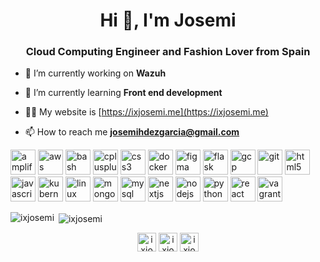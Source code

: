 <h1 align="center">Hi 👋, I'm Josemi</h1>
<h3 align="center">Cloud Computing Engineer and Fashion Lover from Spain</h3>

- 🔭 I’m currently working on **Wazuh**

- 🌱 I’m currently learning **Front end development**

- 👨‍💻 My website is [https://ixjosemi.me](https://ixjosemi.me)

- 📫 How to reach me **josemihdezgarcia@gmail.com**

<p align="left"><img src="https://docs.amplify.aws/assets/logo-dark.svg" alt="amplify" width="40" height="40"/> <img src="https://devicons.github.io/devicon/devicon.git/icons/amazonwebservices/amazonwebservices-original-wordmark.svg" alt="aws" width="40" height="40"/> <img src="https://www.vectorlogo.zone/logos/gnu_bash/gnu_bash-icon.svg" alt="bash" width="40" height="40"/> <img src="https://devicons.github.io/devicon/devicon.git/icons/cplusplus/cplusplus-original.svg" alt="cplusplus" width="40" height="40"/> <img src="https://devicons.github.io/devicon/devicon.git/icons/css3/css3-original-wordmark.svg" alt="css3" width="40" height="40"/> <img src="https://devicons.github.io/devicon/devicon.git/icons/docker/docker-original-wordmark.svg" alt="docker" width="40" height="40"/> <img src="https://www.vectorlogo.zone/logos/figma/figma-icon.svg" alt="figma" width="40" height="40"/> <img src="https://www.vectorlogo.zone/logos/pocoo_flask/pocoo_flask-icon.svg" alt="flask" width="40" height="40"/> <img src="https://www.vectorlogo.zone/logos/google_cloud/google_cloud-icon.svg" alt="gcp" width="40" height="40"/> <img src="https://www.vectorlogo.zone/logos/git-scm/git-scm-icon.svg" alt="git" width="40" height="40"/> <img src="https://devicons.github.io/devicon/devicon.git/icons/html5/html5-original-wordmark.svg" alt="html5" width="40" height="40"/> <img src="https://devicons.github.io/devicon/devicon.git/icons/javascript/javascript-original.svg" alt="javascript" width="40" height="40"/> <img src="https://www.vectorlogo.zone/logos/kubernetes/kubernetes-icon.svg" alt="kubernetes" width="40" height="40"/> <img src="https://devicons.github.io/devicon/devicon.git/icons/linux/linux-original.svg" alt="linux" width="40" height="40"/> <img src="https://devicons.github.io/devicon/devicon.git/icons/mongodb/mongodb-original-wordmark.svg" alt="mongodb" width="40" height="40"/> <img src="https://devicons.github.io/devicon/devicon.git/icons/mysql/mysql-original-wordmark.svg" alt="mysql" width="40" height="40"/> <img src="https://cdn.worldvectorlogo.com/logos/nextjs-3.svg" alt="nextjs" width="40" height="40"/> <img src="https://devicons.github.io/devicon/devicon.git/icons/nodejs/nodejs-original-wordmark.svg" alt="nodejs" width="40" height="40"/> <img src="https://devicons.github.io/devicon/devicon.git/icons/python/python-original.svg" alt="python" width="40" height="40"/> <img src="https://devicons.github.io/devicon/devicon.git/icons/react/react-original-wordmark.svg" alt="react" width="40" height="40"/> <img src="https://www.vectorlogo.zone/logos/vagrantup/vagrantup-icon.svg" alt="vagrant" width="40" height="40"/></p><p><img align="left" src="https://github-readme-stats.vercel.app/api/top-langs/?username=ixjosemi&layout=compact&hide=html" alt="ixjosemi" /></p>

<p>&nbsp;<img align="center" src="https://github-readme-stats.vercel.app/api?username=ixjosemi&show_icons=true" alt="ixjosemi" /></p>

<p align="center">
<a href="https://linkedin.com/in/ixjosemi" target="blank"><img align="center" src="https://cdn.jsdelivr.net/npm/simple-icons@3.0.1/icons/linkedin.svg" alt="ixjosemi" height="30" width="30" /></a>
<a href="https://instagram.com/ixjosemi" target="blank"><img align="center" src="https://cdn.jsdelivr.net/npm/simple-icons@3.0.1/icons/instagram.svg" alt="ixjosemi" height="30" width="30" /></a>
<a href="https://dribbble.com/ixjosemi" target="blank"><img align="center" src="https://cdn.jsdelivr.net/npm/simple-icons@3.0.1/icons/dribbble.svg" alt="ixjosemi" height="30" width="30" /></a>
</p>